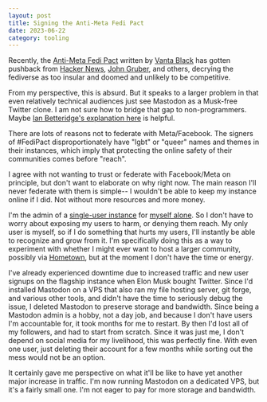 ```yaml
---
layout: post
title: Signing the Anti-Meta Fedi Pact
date: 2023-06-22
category: tooling
---
```


Recently, the [Anti-Meta Fedi Pact](https://fedipact.online/) written by [Vanta Black](https://beach.city/@vantablack) has
gotten pushback from [Hacker
News](https://news.ycombinator.com/item?id=36384207), [John
Gruber](https://daringfireball.net/linked/2023/06/19/not-that-kind-of-open),
and others, decrying the fediverse as too insular and doomed and
unlikely to be competitive.

From my perspective, this is absurd. But it speaks to a larger problem
in that even relatively technical audiences just see Mastodon as a
Musk-free Twitter clone. I am not sure how to bridge that gap to
non-programmers. Maybe [Ian Betteridge's explanation
here](https://ianbetteridge.com/2023/06/21/meta-and-mastodon-whats-really-on-peoples-minds/)
is helpful.

There are lots of reasons not to federate with Meta/Facebook. The
signers of #FediPact disproportionately have "lgbt" or "queer" names
and themes in their instances, which imply that protecting the online
safety of their communities comes before "reach".

I agree with not wanting to trust or federate with Facebook/Meta on
principle, but don't want to elaborate on why right now. The main
reason I'll never federate with them is simple-- I wouldn't be able to
keep my instance online if I did. Not without more resources and more
money.

I'm the admin of a [single-user
instance](http://social.city-of-glass.net) for [myself
alone](http://social.city-of-glass.net/@cidney). So I don't have to
worry about exposing my users to harm, or denying them reach. My only
user is myself, so if I do something that hurts my users, I'll
instantly be able to recognize and grow from it. I'm specifically
doing this as a way to experiment with whether I might ever want to
host a larger community, possibly via
[Hometown](https://github.com/hometown-fork/hometown), but at the
moment I don't have the time or energy.

I've already experienced downtime due to increased traffic and new
user signups on the flagship instance when Elon Musk bought
Twitter. Since I'd installed Mastodon on a VPS that also ran my file
hosting server, git forge, and various other tools, and didn't have
the time to seriously debug the issue, I deleted Mastodon to preserve
storage and bandwidth. Since being a Mastodon admin is a hobby, not a
day job, and because I don't have users I'm accountable for, it took
months for me to restart. By then I'd lost all of my followers, and
had to start from scratch. Since it was just me, I don't depend on
social media for my livelihood, this was perfectly fine. With even one
user, just deleting their account for a few months while sorting out
the mess would not be an option.

It certainly gave me perspective on what it'll be like to have yet
another major increase in traffic. I'm now running Mastodon on a
dedicated VPS, but it's a fairly small one. I'm not eager to pay for
more storage and bandwidth. 

